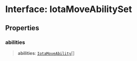 # Interface: IotaMoveAbilitySet

## Properties

### abilities

> **abilities**: [`IotaMoveAbility`](../type-aliases/IotaMoveAbility.md)[]
